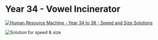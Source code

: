 # Year 34 - Vowel Incinerator

[![Human Resource Machine - Year 34 to 38 - Speed and Size Solutions](https://img.youtube.com/vi/jkUEzxi4VCY/0.jpg)](https://www.youtube.com/watch?v=jkUEzxi4VCY)

![Solution for speed & size](solution.png "Solution")